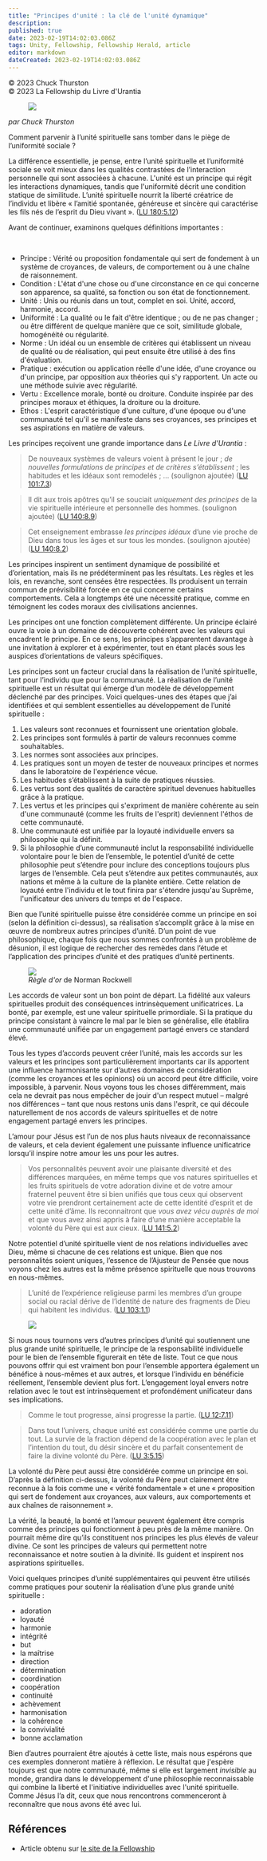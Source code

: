 ```yaml
---
title: "Principes d'unité : la clé de l'unité dynamique"
description: 
published: true
date: 2023-02-19T14:02:03.086Z
tags: Unity, Fellowship, Fellowship Herald, article
editor: markdown
dateCreated: 2023-02-19T14:02:03.086Z
---
```


<p class="v-card v-sheet theme--light grey lighten-3 px-2">© 2023 Chuck Thurston<br>© 2023 La Fellowship du Livre d'Urantia</p>

<figure id="Figure_1" class="image urantiapedia image-style-align-left">
<img src="/image/article/Chuck_Thurston/27.jpg">
</figure>

_par Chuck Thurston_

Comment parvenir à l’unité spirituelle sans tomber dans le piège de l’uniformité sociale ?

La différence essentielle, je pense, entre l’unité spirituelle et l’uniformité sociale se voit mieux dans les qualités contrastées de l’interaction personnelle qui sont associées à chacune. L'unité est un principe qui régit les interactions dynamiques, tandis que l'uniformité décrit une condition statique de similitude. L’unité spirituelle nourrit la liberté créatrice de l’individu et libère « l’amitié spontanée, généreuse et sincère qui caractérise les fils nés de l’esprit du Dieu vivant ». (<a id="a20_498"></a>[LU 180:5.12](/fr/The_Urantia_Book/180#p5_12))

Avant de continuer, examinons quelques définitions importantes :

<br style="clear:both;"/>

- Principe : Vérité ou proposition fondamentale qui sert de fondement à un système de croyances, de valeurs, de comportement ou à une chaîne de raisonnement.
- Condition : L'état d'une chose ou d'une circonstance en ce qui concerne son apparence, sa qualité, sa fonction ou son état de fonctionnement.
- Unité : Unis ou réunis dans un tout, complet en soi. Unité, accord, harmonie, accord.
- Uniformité : La qualité ou le fait d'être identique ; ou de ne pas changer ; ou être différent de quelque manière que ce soit, similitude globale, homogénéité ou régularité.
- Norme : Un idéal ou un ensemble de critères qui établissent un niveau de qualité ou de réalisation, qui peut ensuite être utilisé à des fins d'évaluation.
- Pratique : exécution ou application réelle d'une idée, d'une croyance ou d'un principe, par opposition aux théories qui s'y rapportent. Un acte ou une méthode suivie avec régularité.
- Vertu : Excellence morale, bonté ou droiture. Conduite inspirée par des principes moraux et éthiques, la droiture ou la droiture.
- Ethos : L'esprit caractéristique d'une culture, d'une époque ou d'une communauté tel qu'il se manifeste dans ses croyances, ses principes et ses aspirations en matière de valeurs.

Les principes reçoivent une grande importance dans _Le Livre d'Urantia_ :

> De nouveaux systèmes de valeurs voient à présent le jour ; _de nouvelles formulations de principes et de critères s’établissent_ ; les habitudes et les idéaux sont remodelés ; ... (soulignon ajoutée) (<a id="a37_203"></a>[LU 101:7.3](/fr/The_Urantia_Book/101#p7_3))

> Il dit aux trois apôtres qu’il se souciait _uniquement des principes_ de la vie spirituelle intérieure et personnelle des hommes. (soulignon ajoutée) (<a id="a39_153"></a>[LU 140:8.9](/fr/The_Urantia_Book/140#p8_9))

> Cet enseignement embrasse _les principes idéaux_ d’une vie proche de Dieu dans tous les âges et sur tous les mondes. (soulignon ajoutée) (<a id="a41_140"></a>[LU 140:8.2](/fr/The_Urantia_Book/140#p8_2))

Les principes inspirent un sentiment dynamique de possibilité et d’orientation, mais ils ne prédéterminent pas les résultats. Les règles et les lois, en revanche, sont censées être respectées. Ils produisent un terrain commun de prévisibilité forcée en ce qui concerne certains comportements. Cela a longtemps été une nécessité pratique, comme en témoignent les codes moraux des civilisations anciennes.

Les principes ont une fonction complètement différente. Un principe éclairé ouvre la voie à un domaine de découverte cohérent avec les valeurs qui encadrent le principe. En ce sens, les principes s’apparentent davantage à une invitation à explorer et à expérimenter, tout en étant placés sous les auspices d’orientations de valeurs spécifiques.

Les principes sont un facteur crucial dans la réalisation de l’unité spirituelle, tant pour l’individu que pour la communauté. La réalisation de l’unité spirituelle est un résultat qui émerge d’un modèle de développement déclenché par des principes. Voici quelques-unes des étapes que j’ai identifiées et qui semblent essentielles au développement de l’unité spirituelle :

1. Les valeurs sont reconnues et fournissent une orientation globale.
2. Les principes sont formulés à partir de valeurs reconnues comme souhaitables.
3. Les normes sont associées aux principes.
4. Les pratiques sont un moyen de tester de nouveaux principes et normes dans le laboratoire de l'expérience vécue.
5. Les habitudes s’établissent à la suite de pratiques réussies.
6. Les vertus sont des qualités de caractère spirituel devenues habituelles grâce à la pratique.
7. Les vertus et les principes qui s'expriment de manière cohérente au sein d'une communauté (comme les fruits de l'esprit) deviennent l'éthos de cette communauté.
8. Une communauté est unifiée par la loyauté individuelle envers sa philosophie qui la définit.
9. Si la philosophie d’une communauté inclut la responsabilité individuelle volontaire pour le bien de l’ensemble, le potentiel d’unité de cette philosophie peut s’étendre pour inclure des conceptions toujours plus larges de l’ensemble. Cela peut s’étendre aux petites communautés, aux nations et même à la culture de la planète entière. Cette relation de loyauté entre l'individu et le tout finira par s'étendre jusqu'au Suprême, l'unificateur des univers du temps et de l'espace.

Bien que l’unité spirituelle puisse être considérée comme un principe en soi (selon la définition ci-dessus), sa réalisation s’accomplit grâce à la mise en œuvre de nombreux autres principes d’unité. D’un point de vue philosophique, chaque fois que nous sommes confrontés à un problème de désunion, il est logique de rechercher des remèdes dans l’étude et l’application des principes d’unité et des pratiques d’unité pertinents.

<figure id="Figure_2" class="image urantiapedia">
<img src="/image/article/Tom_Allen/11.jpg">
<figcaption><em>Règle d'or</em> de Norman Rockwell</figcaption>
</figure>

Les accords de valeur sont un bon point de départ. La fidélité aux valeurs spirituelles produit des conséquences intrinsèquement unificatrices. La bonté, par exemple, est une valeur spirituelle primordiale. Si la pratique du principe consistant à vaincre le mal par le bien se généralise, elle établira une communauté unifiée par un engagement partagé envers ce standard élevé.

Tous les types d’accords peuvent créer l’unité, mais les accords sur les valeurs et les principes sont particulièrement importants car ils apportent une influence harmonisante sur d’autres domaines de considération (comme les croyances et les opinions) où un accord peut être difficile, voire impossible, à parvenir. Nous voyons tous les choses différemment, mais cela ne devrait pas nous empêcher de jouir d'un respect mutuel – malgré nos différences – tant que nous restons unis dans l'esprit, ce qui découle naturellement de nos accords de valeurs spirituelles et de notre engagement partagé envers les principes.

L’amour pour Jésus est l’un de nos plus hauts niveaux de reconnaissance de valeurs, et cela devient également une puissante influence unificatrice lorsqu’il inspire notre amour les uns pour les autres.

> Vos personnalités peuvent avoir une plaisante diversité et des différences marquées, en même temps que vos natures spirituelles et les fruits spirituels de votre adoration divine et de votre amour fraternel peuvent être si bien unifiés que tous ceux qui observent votre vie prendront certainement acte de cette identité d’esprit et de cette unité d’âme. Ils reconnaitront que _vous avez vécu auprès de moi_ et que vous avez ainsi appris à faire d’une manière acceptable la volonté du Père qui est aux cieux. (<a id="a72_511"></a>[LU 141:5.2](/fr/The_Urantia_Book/141#p5_2))

Notre potentiel d’unité spirituelle vient de nos relations individuelles avec Dieu, même si chacune de ces relations est unique. Bien que nos personnalités soient uniques, l’essence de l’Ajusteur de Pensée que nous voyons chez les autres est la même présence spirituelle que nous trouvons en nous-mêmes.

> L’unité de l’expérience religieuse parmi les membres d’un groupe social ou racial dérive de l’identité de nature des fragments de Dieu qui habitent les individus. (<a id="a76_166"></a>[LU 103:1.1](/fr/The_Urantia_Book/103#p1_1))

<figure id="Figure_3" class="image urantiapedia">
<img src="/image/article/Chuck_Thurston/29.jpg">
</figure>

Si nous nous tournons vers d’autres principes d’unité qui soutiennent une plus grande unité spirituelle, le principe de la responsabilité individuelle pour le bien de l’ensemble figurerait en tête de liste. Tout ce que nous pouvons offrir qui est vraiment bon pour l’ensemble apportera également un bénéfice à nous-mêmes et aux autres, et lorsque l’individu en bénéficie réellement, l’ensemble devient plus fort. L’engagement loyal envers notre relation avec le tout est intrinsèquement et profondément unificateur dans ses implications.

> Comme le tout progresse, ainsi progresse la partie. (<a id="a84_55"></a>[LU 12:7.11](/fr/The_Urantia_Book/12#p7_11))

> Dans tout l’univers, chaque unité est considérée comme une partie du tout. La survie de la fraction dépend de la coopération avec le plan et l’intention du tout, du désir sincère et du parfait consentement de faire la divine volonté du Père. (<a id="a86_245"></a>[LU 3:5.15](/fr/The_Urantia_Book/3#p5_15))

La volonté du Père peut aussi être considérée comme un principe en soi. D’après la définition ci-dessus, la volonté du Père peut clairement être reconnue à la fois comme une « vérité fondamentale » et une « proposition qui sert de fondement aux croyances, aux valeurs, aux comportements et aux chaînes de raisonnement ».

La vérité, la beauté, la bonté et l’amour peuvent également être compris comme des principes qui fonctionnent à peu près de la même manière. On pourrait même dire qu’ils constituent nos principes les plus élevés de valeur divine. Ce sont les principes de valeurs qui permettent notre reconnaissance et notre soutien à la divinité. Ils guident et inspirent nos aspirations spirituelles.

Voici quelques principes d’unité supplémentaires qui peuvent être utilisés comme pratiques pour soutenir la réalisation d’une plus grande unité spirituelle :
- adoration
- loyauté
- harmonie
- intégrité
- but
- la maîtrise
- direction
- détermination
- coordination
- coopération
- continuité
- achèvement
- harmonisation
- la cohérence
- la convivialité
- bonne acclamation

Bien d’autres pourraient être ajoutés à cette liste, mais nous espérons que ces exemples donneront matière à réflexion. Le résultat que j'espère toujours est que notre communauté, même si elle est largement _invisible_ au monde, grandira dans le développement d'une philosophie reconnaissable qui combine la liberté et l'initiative individuelles avec l'unité spirituelle. Comme Jésus l’a dit, ceux que nous rencontrons commenceront à reconnaître que nous avons été avec lui.

## Références

- Article obtenu sur [le site de la Fellowship](https://urantia-book.org/archive/newsletters/herald/)